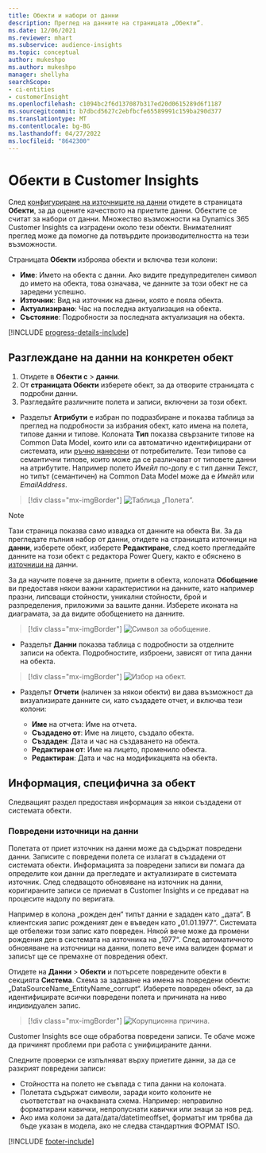```yaml
---
title: Обекти и набори от данни
description: Преглед на данните на страницата „Обекти“.
ms.date: 12/06/2021
ms.reviewer: mhart
ms.subservice: audience-insights
ms.topic: conceptual
author: mukeshpo
ms.author: mukeshpo
manager: shellyha
searchScope:
- ci-entities
- customerInsight
ms.openlocfilehash: c1094bc2f6d137087b317ed20d0615289d6f1187
ms.sourcegitcommit: b7dbcd5627c2ebfbcfe65589991c159ba290d377
ms.translationtype: MT
ms.contentlocale: bg-BG
ms.lasthandoff: 04/27/2022
ms.locfileid: "8642300"
---
```

# <a name="entities-in-customer-insights"></a>Обекти в Customer Insights

След [конфигуриране на източниците на данни](data-sources.md) отидете в страницата **Обекти**, за да оцените качеството на приетите данни. Обектите се считат за набори от данни. Множество възможности на Dynamics 365 Customer Insights са изградени около тези обекти. Внимателният преглед може да помогне да потвърдите производителността на тези възможности.

Страницата **Обекти** изброява обекти и включва тези колони:

- **Име**: Името на обекта с данни. Ако видите предупредителен символ до името на обекта, това означава, че данните за този обект не са заредени успешно.
- **Източник**: Вид на източник на данни, която е пояла обекта.
- **Актуализирано**: Час на последна актуализация на обекта.
- **Състояние**: Подробности за последната актуализация на обекта.

[!INCLUDE [progress-details-include](includes/progress-details-pane.md)]

## <a name="explore-a-specific-entitys-data"></a>Разглеждане на данни на конкретен обект

1. Отидете в **Обекти с** > **данни**.
1. От **страницата Обекти** изберете обект, за да отворите страницата с подробни данни.  
1. Разгледайте различните полета и записи, включени за този обект.

- Разделът **Атрибути** е избран по подразбиране и показва таблица за преглед на подробности за избрания обект, като имена на полета, типове данни и типове. Колоната **Тип** показва свързаните типове на Common Data Model, които или са автоматично идентифицирани от системата, или [ръчно нанесени](map-entities.md) от потребителите. Тези типове са семантични типове, които може да се различават от типовете данни на атрибутите. Например полето *Имейл* по-долу е с тип данни *Текст*, но типът (семантичен) на Common Data Model може да е *Имейл* или *EmailAddress*.

> [!div class="mx-imgBorder"]
> ![Таблица „Полета”.](media/data-manager-entities-fields.PNG "Таблица „Полета”")

> [!NOTE]
> Тази страница показва само извадка от данните на обекта Ви. За да прегледате пълния набор от данни, отидете на страницата източници на **данни**, изберете обект, изберете **Редактиране**, след което прегледайте данните на този обект с редактора Power Query, както е обяснено в [източници на](data-sources.md) данни.

За да научите повече за данните, приети в обекта, колоната **Обобщение** ви предоставя някои важни характеристики на данните, като например празни, липсващи стойности, уникални стойности, брой и разпределения, приложими за вашите данни. Изберете иконата на диаграмата, за да видите обобщението на данните.

> [!div class="mx-imgBorder"]
> ![Символ за обобщение.](media/data-manager-entities-summary.png "Таблица за обобщение на данни")

- Разделът **Данни** показва таблица с подробности за отделните записи на обекта. Подробностите, изброени, зависят от типа данни на обекта.

> [!div class="mx-imgBorder"]
> ![Избор на обект.](media/data-manager-entities-data.png "Изберете обект")

- Разделът **Отчети** (наличен за някои обекти) ви дава възможност да визуализирате данните си, като създадете отчет, и включва тези колони:

  - **Име** на отчета: Име на отчета.
  - **Създадено от**: Име на лицето, създало обекта.
  - **Създаден**: Дата и час на създаването на обекта.
  - **Редактиран от**: Име на лицето, променило обекта.
  - **Редактиран**: Дата и час на модификацията на обекта. 

## <a name="entity-specific-information"></a>Информация, специфична за обект

Следващият раздел предоставя информация за някои създадени от системата обекти.

### <a name="corrupted-data-sources"></a>Повредени източници на данни

Полетата от приет източник на данни може да съдържат повредени данни. Записите с повредени полета се излагат в създадени от системата обекти. Информацията за повредени записи ви помага да определите кои данни да прегледате и актуализирате в системата източник. След следващото обновяване на източник на данни, коригираните записи се приемат в Customer Insights и се предават на процесите надолу по веригата. 

Например в колона „рожден ден“ типът данни е зададен като „дата“. В клиентския запис рожденият ден е въведен като „01.01.1977“. Системата ще отбележи този запис като повреден. Някой вече може да промени рождения ден в системата на източника на „1977“. След автоматичното обновяване на източници на данни, полето вече има валиден формат и записът ще се премахне от повредения обект. 

Отидете на **Данни** > **Обекти** и потърсете повредените обекти в секцията **Система**. Схема за задаване на имена на повредени обекти: „DataSourceName_EntityName_corrupt“. Изберете повреден обект, за да идентифицирате всички повредени полета и причината на ниво индивидуален запис.
> [!div class="mx-imgBorder"]
> ![Корупционна причина.](media/corruption-reason.png "Причина за корупция")

Customer Insights все още обработва повредени записи. Те обаче може да причинят проблеми при работа с унифицираните данни.

Следните проверки се изпълняват върху приетите данни, за да се разкрият повредени записи: 

- Стойността на полето не съвпада с типа данни на колоната.
- Полетата съдържат символи, заради които колоните не съответстват на очакваната схема. Например: неправилно форматирани кавички, непропуснати кавички или знаци за нов ред.
- Ако има колони за дата/дата/datetimeoffset, форматът им трябва да бъде указан в модела, ако не следва стандартния ФОРМАТ ISO.


[!INCLUDE [footer-include](includes/footer-banner.md)]
